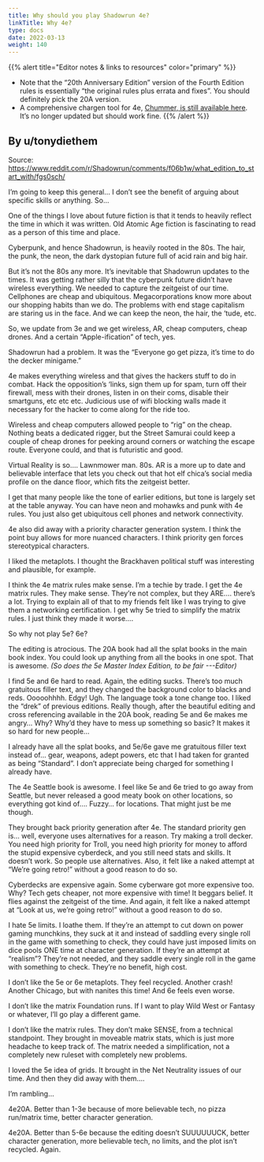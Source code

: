 ```yaml
---
title: Why should you play Shadowrun 4e?
linkTitle: Why 4e?
type: docs
date: 2022-03-13
weight: 140
---
```



{{% alert title="Editor notes & links to resources" color="primary" %}}
* Note that the “20th Anniversary Edition” version of the Fourth Edition rules is essentially “the original rules plus errata and fixes”. You should definitely pick the 20A version.
*   A comprehensive chargen tool for 4e, [Chummer, is still available here](http://github.com/chummer5a/chummer). It’s no longer updated but should work fine.
{{% /alert %}}




## By u/tonydiethem

Source: https://www.reddit.com/r/Shadowrun/comments/f06b1w/what_edition_to_start_with/fgs0sch/


I’m going to keep this general… I don’t see the benefit of arguing about specific skills or anything. So...

One of the things I love about future fiction is that it tends to heavily reflect the time in which it was written. Old Atomic Age fiction is fascinating to read as a person of this time and place. 

Cyberpunk, and hence Shadowrun, is heavily rooted in the 80s. The hair, the punk, the neon, the dark dystopian future full of acid rain and big hair. 

But it’s not the 80s any more. It’s inevitable that Shadowrun updates to the times. It was getting rather silly that the cyberpunk future didn’t have wireless everything. We needed to capture the zeitgeist of our time. Cellphones are cheap and ubiquitous. Megacorporations know more about our shopping habits than we do. The problems with end stage capitalism are staring us in the face. And we can keep the neon, the hair, the ‘tude, etc. 

So, we update from 3e and we get wireless, AR, cheap computers, cheap drones. And a certain “Apple-ification” of tech, yes. 

Shadowrun had a problem. It was the “Everyone go get pizza, it’s time to do the decker minigame.” 

4e makes everything wireless and that gives the hackers stuff to do in combat. Hack the opposition’s ‘links, sign them up for spam, turn off their firewall, mess with their drones, listen in on their coms, disable their smartguns, etc etc etc. Judicious use of wifi blocking walls made it necessary for the hacker to come along for the ride too. 

Wireless and cheap computers allowed people to “rig” on the cheap. Nothing beats a dedicated rigger, but the Street Samurai could keep a couple of cheap drones for peeking around corners or watching the escape route. Everyone could, and that is futuristic and good. 

Virtual Reality is so…. Lawnmower man. 80s. AR is a more up to date and believable interface that lets you check out that hot elf chica’s social media profile on the dance floor, which fits the zeitgeist better. 

I get that many people like the tone of earlier editions, but tone is largely set at the table anyway. You can have neon and mohawks and punk with 4e rules. You just also get ubiquitous cell phones and network connectivity.

4e also did away with a priority character generation system. I think the point buy allows for more nuanced characters. I think priority gen forces stereotypical characters. 

I liked the metaplots. I thought the Brackhaven political stuff was interesting and plausible, for example.  

I think the 4e matrix rules make sense. I’m a techie by trade. I get the 4e matrix rules. They make sense. They’re not complex, but they ARE…. there’s a lot. Trying to explain all of that to my friends felt like I was trying to give them a networking certification. I get why 5e tried to simplify the matrix rules. I just think they made it worse…. 

So why not play 5e? 6e? 

The editing is atrocious. The 20A book had all the splat books in the main book index. You could look up anything from all the books in one spot. That is awesome. *(So does the 5e Master Index Edition, to be fair ---Editor)*

I find 5e and 6e hard to read. Again, the editing sucks. There’s too much gratuitous filler text, and they changed the background color to blacks and reds. Ooooohhhh. Edgy! Ugh. The language took a tone change too. I liked the “drek” of previous editions. Really though, after the beautiful editing and cross referencing available in the 20A book, reading 5e and 6e makes me angry…  Why? Why’d they have to mess up something so basic? It makes it so hard for new people... 

I already have all the splat books, and 5e/6e gave me gratuitous filler text instead of… gear, weapons, adept powers, etc that I had taken for granted as being “Standard”. I don’t appreciate being charged for something I already have.

The 4e Seattle book is awesome. I feel like 5e and 6e tried to go away from Seattle, but never released a good meaty book on other locations, so everything got kind of…. Fuzzy… for locations. That might just be me though. 

They brought back priority generation after 4e. The standard priority gen is… well, everyone uses alternatives for a reason. Try making a troll decker. You need high priority for Troll, you need high priority for money to afford the stupid expensive cyberdeck, and you still need stats and skills. It doesn’t work. So people use alternatives. Also, it felt like a naked attempt at “We’re going retro!” without a good reason to do so. 

Cyberdecks are expensive again. Some cyberware got more expensive too. Why? Tech gets cheaper, not more expensive with time! It beggars belief. It flies against the zeitgeist of the time. And again, it felt like a naked attempt at “Look at us, we’re going retro!” without a good reason to do so. 

I hate 5e limits. I loathe them. If they’re an attempt to cut down on power gaming munchkins, they suck at it and instead of saddling every single roll in the game with something to check, they could have just imposed limits on dice pools ONE time at character generation. If they’re an attempt at “realism”? They’re not needed, and they saddle every single roll in the game with something to check. They’re no benefit, high cost. 

I don’t like the 5e or 6e metaplots. They feel recycled. Another crash! Another Chicago, but with nanites this time! And 6e feels even worse. 

I don’t like the matrix Foundation runs. If I want to play Wild West or Fantasy or whatever, I’ll go play a different game. 

I don’t like the matrix rules. They don’t make SENSE, from a technical standpoint. They brought in moveable matrix stats, which is just more headache to keep track of. The matrix needed a simplification, not a completely new ruleset with completely new problems. 

I loved the 5e idea of grids. It brought in the Net Neutrality issues of our time. And then they did away with them…. 

I’m rambling…

4e20A. Better than 1-3e because of more believable tech, no pizza run/matrix time, better character generation. 

4e20A. Better than 5-6e because the editing doesn’t SUUUUUUCK, better character generation, more believable tech, no limits, and the plot isn’t recycled. Again. 
